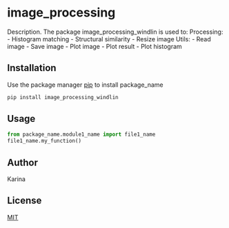 # image_processing

Description. 
The package image_processing_windlin is used to:
	Processing:
		- Histogram matching
		- Structural similarity
		- Resize image
	Utils:
		- Read image
		- Save image
		- Plot image
		- Plot result
		- Plot histogram

## Installation

Use the package manager [pip](https://pip.pypa.io/en/stable/) to install package_name

```bash
pip install image_processing_windlin
```

## Usage

```python
from package_name.module1_name import file1_name
file1_name.my_function()
```

## Author
Karina

## License
[MIT](https://choosealicense.com/licenses/mit/)